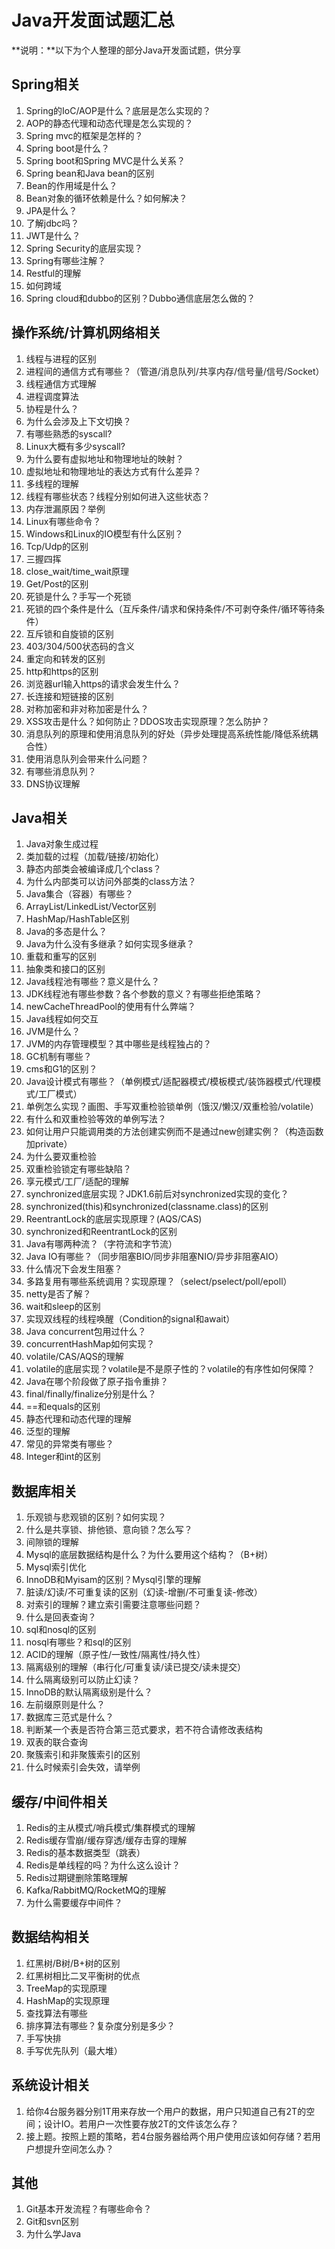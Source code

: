 # Java开发面试题汇总

**说明：**以下为个人整理的部分Java开发面试题，供分享



## Spring相关

1. Spring的IoC/AOP是什么？底层是怎么实现的？
2. AOP的静态代理和动态代理是怎么实现的？
3. Spring mvc的框架是怎样的？
4. Spring boot是什么？
5. Spring boot和Spring MVC是什么关系？
6. Spring bean和Java bean的区别
7. Bean的作用域是什么？
8. Bean对象的循环依赖是什么？如何解决？
9. JPA是什么？
10. 了解jdbc吗？
11. JWT是什么？
12. Spring Security的底层实现？
13. Spring有哪些注解？
14. Restful的理解
15. 如何跨域
16. Spring cloud和dubbo的区别？Dubbo通信底层怎么做的？



## 操作系统/计算机网络相关

1. 线程与进程的区别
2. 进程间的通信方式有哪些？（管道/消息队列/共享内存/信号量/信号/Socket）
3. 线程通信方式理解
4. 进程调度算法
5. 协程是什么？
6. 为什么会涉及上下文切换？
7. 有哪些熟悉的syscall?
8. Linux大概有多少syscall?
9. 为什么要有虚拟地址和物理地址的映射？
10. 虚拟地址和物理地址的表达方式有什么差异？
11. 多线程的理解
12. 线程有哪些状态？线程分别如何进入这些状态？
13. 内存泄漏原因？举例
14. Linux有哪些命令？
15. Windows和Linux的IO模型有什么区别？
16. Tcp/Udp的区别
17. 三握四挥
18. close_wait/time_wait原理
19. Get/Post的区别
20. 死锁是什么？手写一个死锁
21. 死锁的四个条件是什么（互斥条件/请求和保持条件/不可剥夺条件/循环等待条件）
22. 互斥锁和自旋锁的区别
23. 403/304/500状态码的含义
24. 重定向和转发的区别
25. http和https的区别
26. 浏览器url输入https的请求会发生什么？
27. 长连接和短链接的区别
28. 对称加密和非对称加密是什么？
29. XSS攻击是什么？如何防止？DDOS攻击实现原理？怎么防护？
30. 消息队列的原理和使用消息队列的好处（异步处理提高系统性能/降低系统耦合性）
31. 使用消息队列会带来什么问题？
32. 有哪些消息队列？
33. DNS协议理解



## Java相关

1. Java对象生成过程
2. 类加载的过程（加载/链接/初始化）
3. 静态内部类会被编译成几个class？
4. 为什么内部类可以访问外部类的class方法？
5. Java集合（容器）有哪些？
6. ArrayList/LinkedList/Vector区别
7. HashMap/HashTable区别
8. Java的多态是什么？
9. Java为什么没有多继承？如何实现多继承？
10. 重载和重写的区别
11. 抽象类和接口的区别
12. Java线程池有哪些？意义是什么？
13. JDK线程池有哪些参数？各个参数的意义？有哪些拒绝策略？
14. newCacheThreadPool的使用有什么弊端？
15. Java线程如何交互
16. JVM是什么？
17. JVM的内存管理模型？其中哪些是线程独占的？
18. GC机制有哪些？
19. cms和G1的区别？
20. Java设计模式有哪些？（单例模式/适配器模式/模板模式/装饰器模式/代理模式/工厂模式）
21. 单例怎么实现？画图、手写双重检验锁单例（饿汉/懒汉/双重检验/volatile）
22. 有什么和双重检验等效的单例写法？
23. 如何让用户只能调用类的方法创建实例而不是通过new创建实例？（构造函数加private）
24. 为什么要双重检验
25. 双重检验锁定有哪些缺陷？
26. 享元模式/工厂/适配的理解
27. synchronized底层实现？JDK1.6前后对synchronized实现的变化？
28. synchronized(this)和synchronized(classname.class)的区别
29. ReentrantLock的底层实现原理？(AQS/CAS)
30. synchronized和ReentrantLock的区别
31. Java有哪两种流？（字符流和字节流）
32. Java IO有哪些？（同步阻塞BIO/同步非阻塞NIO/异步非阻塞AIO）
33. 什么情况下会发生阻塞？
34. 多路复用有哪些系统调用？实现原理？（select/pselect/poll/epoll）
35. netty是否了解？
36. wait和sleep的区别
37. 实现双线程的线程唤醒（Condition的signal和await）
38. Java concurrent包用过什么？
39. concurrentHashMap如何实现？
40. volatile/CAS/AQS的理解
41. volatile的底层实现？volatile是不是原子性的？volatile的有序性如何保障？
42. Java在哪个阶段做了原子指令重排？
43. final/finally/finalize分别是什么？
44. ==和equals的区别
45. 静态代理和动态代理的理解
46. 泛型的理解
47. 常见的异常类有哪些？
48. Integer和int的区别



## 数据库相关

1. 乐观锁与悲观锁的区别？如何实现？
2. 什么是共享锁、排他锁、意向锁？怎么写？
3. 间隙锁的理解
4. Mysql的底层数据结构是什么？为什么要用这个结构？（B+树）
5. Mysql索引优化
6. InnoDB和Myisam的区别？Mysql引擎的理解
7. 脏读/幻读/不可重复读的区别（幻读-增删/不可重复读-修改）
8. 对索引的理解？建立索引需要注意哪些问题？
9. 什么是回表查询？
10. sql和nosql的区别
11. nosql有哪些？和sql的区别
12. ACID的理解（原子性/一致性/隔离性/持久性）
13. 隔离级别的理解（串行化/可重复读/读已提交/读未提交）
14. 什么隔离级别可以防止幻读？
15. InnoDB的默认隔离级别是什么？
16. 左前缀原则是什么？
17. 数据库三范式是什么？
18. 判断某一个表是否符合第三范式要求，若不符合请修改表结构
19. 双表的联合查询
20. 聚簇索引和非聚簇索引的区别
21. 什么时候索引会失效，请举例



## 缓存/中间件相关

1. Redis的主从模式/哨兵模式/集群模式的理解
2. Redis缓存雪崩/缓存穿透/缓存击穿的理解
3. Redis的基本数据类型（跳表）
4. Redis是单线程的吗？为什么这么设计？
5. Redis过期键删除策略理解
6. Kafka/RabbitMQ/RocketMQ的理解
7. 为什么需要缓存中间件？



## 数据结构相关

1. 红黑树/B树/B+树的区别
2. 红黑树相比二叉平衡树的优点
3. TreeMap的实现原理
4. HashMap的实现原理
5. 查找算法有哪些
6. 排序算法有哪些？复杂度分别是多少？
7. 手写快排
8. 手写优先队列（最大堆）



## 系统设计相关

1. 给你4台服务器分别1T用来存放一个用户的数据，用户只知道自己有2T的空间；设计IO。若用户一次性要存放2T的文件该怎么存？
2. 接上题。按照上题的策略，若4台服务器给两个用户使用应该如何存储？若用户想提升空间怎么办？



## 其他

1. Git基本开发流程？有哪些命令？
2. Git和svn区别
3. 为什么学Java